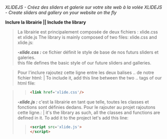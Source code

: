 *XLIDEJS - Créez des sliders et galerie sur votre site web à la volée*
*XLIDEJS - Create sliders and gallery on your website on the fly*



**Inclure la librairie || Include the library**
>La librairie est principalement composée de deux fichiers : xlide.css et xlide.js 
>The library is mainly composed of two files: xlide.css and xlide.js:
>
>
>***-xlide.css :***
>ce fichier définit le style de base de nos futurs sliders et galeries.  
>this file defines the basic style of our future sliders and galleries.

>
>Pour l'inclure rajoutez cette ligne entre les deux balises <body>..</body> de notre fichier html: | To include it, add this line between the two <body>..</body> tags of our html file:

>
>> ```html                            
>> <link href='xlide.css'/>
>> ```                         
>                        
>***-xlide.js :***
>c'est la librairie en tant que telle, toutes les classes et fonctions sont définies dedans.
>Pour le rajouter au projet rajoutons cette ligne.: | it's the library as such, all the classes and functions are defined in it. To add it to the project let's add this line:
>
>> ```html                        
>> <script src='xlide.js'>
>> </script>
>> ```                         
                            
                        

